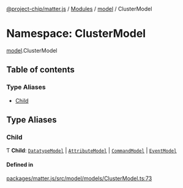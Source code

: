 [@project-chip/matter.js](../README.md) / [Modules](../modules.md) / [model](model.md) / ClusterModel

# Namespace: ClusterModel

[model](model.md).ClusterModel

## Table of contents

### Type Aliases

- [Child](model.ClusterModel.md#child)

## Type Aliases

### Child

Ƭ **Child**: [`DatatypeModel`](../classes/model.DatatypeModel.md) \| [`AttributeModel`](../classes/model.AttributeModel.md) \| [`CommandModel`](../classes/model.CommandModel.md) \| [`EventModel`](../classes/model.EventModel.md)

#### Defined in

[packages/matter.js/src/model/models/ClusterModel.ts:73](https://github.com/project-chip/matter.js/blob/dfd1dc35/packages/matter.js/src/model/models/ClusterModel.ts#L73)
